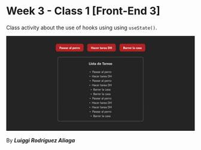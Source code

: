 # Week 3 - Class 1 [Front-End 3]

Class activity about the use of hooks using using `useState()`.

![Screenshot](./src/assets/screenshot1.png)

By ***Luiggi Rodríguez Aliaga***
